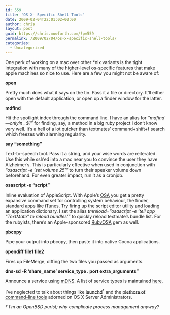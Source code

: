 ```yaml
---
id: 559
title: 'OS X- Specific Shell Tools'
date: 2009-02-04T22:01:02+00:00
author: chris
layout: post
guid: https://chris.mowforth.com/?p=559
permalink: /2009/02/04/os-x-specific-shell-tools/
categories:
  - Uncategorized
---
```

One perk of working on a mac over other *nix variants is the tight integration with many of the higher-level os-specific features that make apple machines so nice to use. Here are a few you might not be aware of:

**open**

Pretty much does what it says on the tin. Pass it a file or directory. It&#8217;ll either open with the default application, or open up a finder window for the latter.

**mdfind**

Hit the spotlight index through the command line. I have an alias for _&#8220;mdfind &#8212;onlyin . $1&#8221;_ for finding, say, a method in a big ruby project I don&#8217;t know very well. It&#8217;s a hell of a lot quicker than textmates&#8217; command+shift+f search which freezes with alarming regularity.

**say &#8220;something&#8221;**

Text-to-speech tool. Pass it a string, and your wise words are reiterated. Use this while ssh&#8217;ed into a mac near you to convince the user they have Alzheimer&#8217;s. This is particularly effective when used in conjunction with _&#8220;osascript -e &#8216;set volume 25&#8217;&#8221;_ to turn their speaker volume down beforehand. For even greater impact, run it as a cronjob.

**osascript -e &#8220;script&#8221;**

Inline evaluation of AppleScript. With Apple&#8217;s [OSA](http://developer.apple.com/documentation/Carbon/Reference/Open_Scripti_Architecture/Reference/reference.html "Apple Open Scripting Architecture") you get a pretty expansive command set for controlling system behaviour, the finder, standard apps like iTunes. Try firing up the script editor utility and loading an application dictionary. I set the alias _tmreload=&#8221;osascript -e &#8216;tell app "TextMate" to reload bundles&#8217;&#8221;_ to quickly reload textmate&#8217;s bundle list. For the rubyists, there&#8217;s an Apple-sponsored [RubyOSA](http://rubyosa.rubyforge.org/ "RubyOSA") gem as well.

**pbcopy**

Pipe your output into pbcopy, then paste it into native Cocoa applications.

**opendiff file1 file2**

Fires up FileMerge, diffing the two files you passed as arguments.

**dns-sd -R &#8216;share\_name&#8217; service\_type . port extra_arguments&#8221;**

Announce a service using [mDNS](http://www.apple.com/macosx/technology/bonjour.html "Bonjour"). A list of service types is maintained [here](http://www.dns-sd.org/ServiceTypes.html "mDNS service types").

I&#8217;ve neglected to talk about things like [launchd](http://developer.apple.com/MacOsX/launchd.html "launchd")<sup>†</sup> and the [plethora of command-line tools](http://images.apple.com/server/macosx/docs/Command_Line_Admin_v10.5.pdf "leopard server") adorned on OS X Server Administrators.



_† I&#8217;m an OpenBSD purist; why complicate process management anyway?_